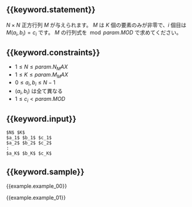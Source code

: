 ## {{keyword.statement}}
$N \times N$ 正方行列 $M$ が与えられます。
$M$ は $K$ 個の要素のみが非零で、$i$ 個目は $M(a_i, b_i) = c_i$ です。
$M$ の行列式を $\bmod {{param.MOD}}$ で求めてください。

## {{keyword.constraints}}

- $1 \leq N \leq {{param.N_MAX}}$
- $1 \leq K \leq {{param.M_MAX}}$
- $0 \leq a_i, b_i \leq N - 1$
- $(a_i, b_i)$ は全て異なる
- $1 \leq c_i < {{param.MOD}}$

## {{keyword.input}}

```
$N$ $K$
$a_1$ $b_1$ $c_1$
$a_2$ $b_2$ $c_2$
:
$a_K$ $b_K$ $c_K$
```

## {{keyword.sample}}

{{example.example_00}}

{{example.example_01}}
